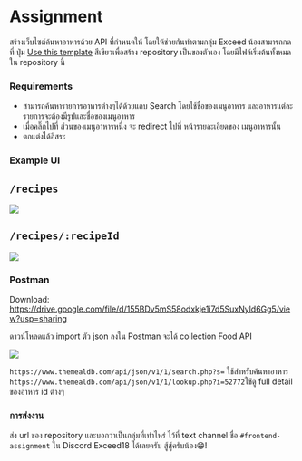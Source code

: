 # Assignment
สร้างเว็บไซต์ค้นหาอาหารด้วย API ที่กำหนดให้ โดยให้ช่วยกันทำตามกลุ่ม Exceed น้องสามารถกดที่ ปุ่ม [Use this template](https://github.com/FRONTEND-EXCEED-18/food-assignment/generate) สีเขียวเพื่อสร้าง repository เป็นของตัวเอง โดยมีไฟล์เริ่มต้นทั้งหมดใน repository นี้ 
### Requirements
- สามารถค้นหารายการอาหารต่างๆได้ด้วยแถบ Search โดยใช้ชื่อของเมนูอาหาร และอาหารแต่ละรายการจะต้องมีรูปและชื่อของเมนูอาหาร
- เมื่อคลิ๊กไปที่ ส่วนของเมนูอาหารหนึ่ง จะ redirect ไปที่ หน้ารายละเอียดของ เมนูอาหารนั้น
- ตกแต่งได้อิสระ

### Example UI
## `/recipes`

![](https://media.discordapp.net/attachments/925746686494650369/939905294199296080/4vl6Q.png?width=716&height=516)


## `/recipes/:recipeId`

![](https://media.discordapp.net/attachments/925746686494650369/939905293922476073/nXL8u.png?width=716&height=515)

### Postman

Download: ​​https://drive.google.com/file/d/155BDv5mS58odxkje1i7d5SuxNyld6Gg5/view?usp=sharing

ดาวน์โหลดแล้ว import ตัว json ลงใน Postman จะได้ collection Food API

![](https://media.discordapp.net/attachments/925746686494650369/939905703949254686/Screen_Shot_2565-02-06_at_22.29.36.png?width=716&height=448)

`https://www.themealdb.com/api/json/v1/1/search.php?s=` ใช้สำหรับค้นหาอาหาร
`https://www.themealdb.com/api/json/v1/1/lookup.php?i=52772`ใช้ดู full detail ของอาหาร id ต่างๆ

### การส่งงาน
ส่ง url ของ repository และบอกว่าเป็นกลุ่มที่เท่าไหร่ ไว้ที่ text channel ชื่อ `#frontend-assignment` ใน Discord Exceed18 ได้เลยครับ สู้สู้ครับน้อง😁!
